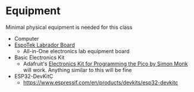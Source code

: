 # Equipment
Minimal physical equipment is needed for this class

- Computer
- [EspoTek Labrador Board](https://espotek.com/labrador/product/espotek-labrador-board/)
  - All-in-One electronics lab equipment board
- Basic Electronics Kit
  - Adafruit's [Electronics Kit for Programming the Pico by Simon Monk](https://www.adafruit.com/product/5321) will work.  Anything similar to this will be fine
- ESP32-DevKitC
  - https://www.espressif.com/en/products/devkits/esp32-devkitc